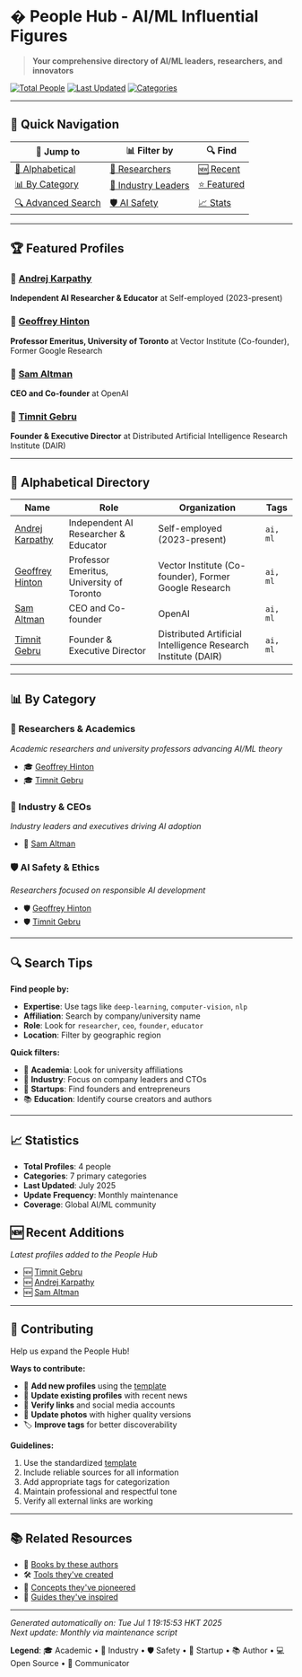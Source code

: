# � People Hub - AI/ML Influential Figures

> **Your comprehensive directory of AI/ML leaders, researchers, and innovators**

[![Total People](https://img.shields.io/badge/Total%20People-4-blue?style=flat-square)](#alphabetical-directory)
[![Last Updated](https://img.shields.io/badge/Last%20Updated-July%202025-green?style=flat-square)](#recent-additions)
[![Categories](https://img.shields.io/badge/Categories-7-orange?style=flat-square)](#by-category)

---

## 🚀 Quick Navigation

| 🎯 **Jump to** | 📊 **Filter by** | 🔍 **Find** |
|---------------|------------------|-------------|
| [📝 Alphabetical](#alphabetical-directory) | [🔬 Researchers](#researchers--academics) | [🆕 Recent](#recent-additions) |
| [📊 By Category](#by-category) | [🏢 Industry Leaders](#industry--ceos) | [⭐ Featured](#featured-profiles) |
| [🔍 Advanced Search](#search-tips) | [🛡️ AI Safety](#ai-safety--ethics) | [📈 Stats](#statistics) |

---

## 🏆 Featured Profiles

### 🌟 [Andrej Karpathy](./andrej-karpathy.md)
**Independent AI Researcher & Educator** at Self-employed (2023-present)

### 🌟 [Geoffrey Hinton](./geoffrey-hinton.md)
**Professor Emeritus, University of Toronto** at Vector Institute (Co-founder), Former Google Research

### 🌟 [Sam Altman](./sam-altman.md)
**CEO and Co-founder** at OpenAI

### 🌟 [Timnit Gebru](./timnit-gebru.md)
**Founder & Executive Director** at Distributed Artificial Intelligence Research Institute (DAIR)

---

## 📝 Alphabetical Directory

| Name | Role | Organization | Tags |
|------|------|--------------|------|
| [Andrej Karpathy](./andrej-karpathy.md) | Independent AI Researcher & Educator | Self-employed (2023-present) | `ai, ml` |
| [Geoffrey Hinton](./geoffrey-hinton.md) | Professor Emeritus, University of Toronto | Vector Institute (Co-founder), Former Google Research | `ai, ml` |
| [Sam Altman](./sam-altman.md) | CEO and Co-founder | OpenAI | `ai, ml` |
| [Timnit Gebru](./timnit-gebru.md) | Founder & Executive Director | Distributed Artificial Intelligence Research Institute (DAIR) | `ai, ml` |

---

## 📊 By Category

### 🔬 Researchers & Academics
*Academic researchers and university professors advancing AI/ML theory*

- 🎓 [Geoffrey Hinton](./geoffrey-hinton.md)
- 🎓 [Timnit Gebru](./timnit-gebru.md)

### 🏢 Industry & CEOs
*Industry leaders and executives driving AI adoption*

- 🏢 [Sam Altman](./sam-altman.md)

### 🛡️ AI Safety & Ethics
*Researchers focused on responsible AI development*

- 🛡️ [Geoffrey Hinton](./geoffrey-hinton.md)
- 🛡️ [Timnit Gebru](./timnit-gebru.md)

---

## 🔍 Search Tips

**Find people by:**
- **Expertise**: Use tags like `deep-learning`, `computer-vision`, `nlp`
- **Affiliation**: Search by company/university name
- **Role**: Look for `researcher`, `ceo`, `founder`, `educator`
- **Location**: Filter by geographic region

**Quick filters:**
- 🔬 **Academia**: Look for university affiliations
- 🏢 **Industry**: Focus on company leaders and CTOs
- 🚀 **Startups**: Find founders and entrepreneurs
- 📚 **Education**: Identify course creators and authors

---

## 📈 Statistics

- **Total Profiles**: 4 people
- **Categories**: 7 primary categories
- **Last Updated**: July 2025
- **Update Frequency**: Monthly maintenance
- **Coverage**: Global AI/ML community

## 🆕 Recent Additions

*Latest profiles added to the People Hub*

- 🆕 [Timnit Gebru](./timnit-gebru.md)
- 🆕 [Andrej Karpathy](./andrej-karpathy.md)
- 🆕 [Sam Altman](./sam-altman.md)

---

## 🎯 Contributing

Help us expand the People Hub!

**Ways to contribute:**
- 📝 **Add new profiles** using the [template](./_template.md)
- 🔄 **Update existing profiles** with recent news
- 🔗 **Verify links** and social media accounts
- 📸 **Update photos** with higher quality versions
- 🏷️ **Improve tags** for better discoverability

**Guidelines:**
1. Use the standardized [template](./_template.md)
2. Include reliable sources for all information
3. Add appropriate tags for categorization
4. Maintain professional and respectful tone
5. Verify all external links are working

---

## 📚 Related Resources

- 📖 [Books by these authors](../reference/books.md)
- 🛠️ [Tools they've created](../tools/ai-tools-master-directory.md)
- 🧩 [Concepts they've pioneered](../concepts/README.md)
- 🎯 [Guides they've inspired](../guides/README.md)

---

*Generated automatically on: Tue Jul  1 19:15:53 HKT 2025*  
*Next update: Monthly via maintenance script*

**Legend**: 🎓 Academic • 🏢 Industry • 🛡️ Safety • 🚀 Startup • 📚 Author • 💻 Open Source • 🎤 Communicator
